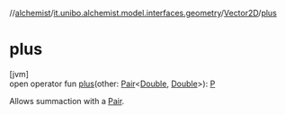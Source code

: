 //[alchemist](../../../index.md)/[it.unibo.alchemist.model.interfaces.geometry](../index.md)/[Vector2D](index.md)/[plus](plus.md)

# plus

[jvm]\
open operator fun [plus](plus.md)(other: [Pair](https://kotlinlang.org/api/latest/jvm/stdlib/kotlin/-pair/index.html)<[Double](https://kotlinlang.org/api/latest/jvm/stdlib/kotlin/-double/index.html), [Double](https://kotlinlang.org/api/latest/jvm/stdlib/kotlin/-double/index.html)>): [P](index.md)

Allows summaction with a [Pair](https://kotlinlang.org/api/latest/jvm/stdlib/kotlin/-pair/index.html).
